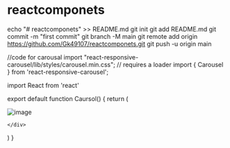# reactcomponets
echo "# reactcomponets" >> README.md
git init
git add README.md
git commit -m "first commit"
git branch -M main
git remote add origin https://github.com/Gk49107/reactcomponets.git
git push -u origin main

//code for carousal
import "react-responsive-carousel/lib/styles/carousel.min.css"; // requires a loader
import { Carousel } from 'react-responsive-carousel';

import React from 'react'

export default function Caursol() {
  return (
    <Carousel autoPlay='true' interval={2000} infiniteLoop='true'>
    <div>
        <img src="1" alt='image' />
        
    </div>

</Carousel>
  )
}
